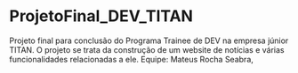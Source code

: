 # ProjetoFinal_DEV_TITAN
Projeto final para conclusão do Programa Trainee de DEV na empresa júnior TITAN. O projeto se trata da construção de um website de notícias e várias funcionalidades relacionadas a ele.
Equipe: Mateus Rocha Seabra, 